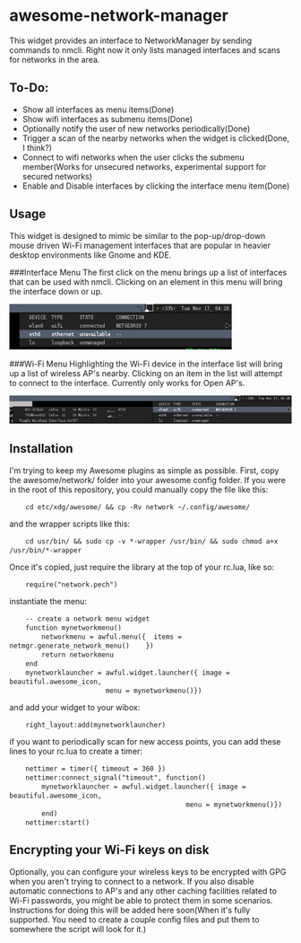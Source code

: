 awesome-network-manager
==========================

This widget provides an interface to NetworkManager by sending commands to
nmcli. Right now it only lists managed interfaces and scans for networks in
the area.

To-Do:
------
   * Show all interfaces as menu items(Done)
   * Show wifi interfaces as submenu items(Done)
   * Optionally notify the user of new networks periodically(Done)
   * Trigger a scan of the nearby networks when the widget is clicked(Done, I think?)
   * Connect to wifi networks when the user clicks the submenu member(Works for unsecured networks, experimental support for secured networks)
   * Enable and Disable interfaces by clicking the interface menu item(Done)

Usage
-----

This widget is designed to mimic be similar to the pop-up/drop-down mouse driven
Wi-Fi management interfaces that are popular in heavier desktop environments
like Gnome and KDE.

###Interface Menu
The first click on the menu brings up a list of interfaces that can be used with
nmcli. Clicking on an element in this menu will bring the interface down or up.

![Screenshot of the Interface Menu](https://raw.githubusercontent.com/cmotc/awesome-network-manager/master/nm1.png)

###Wi-Fi Menu
Highlighting the Wi-Fi device in the interface list will bring up a list of
wireless AP's nearby. Clicking on an item in the list will attempt to connect to
the interface. Currently only works for Open AP's.

![Screenshot of the Wifi Menu](https://raw.githubusercontent.com/cmotc/awesome-network-manager/master/nm2.png)

Installation
------------

I'm trying to keep my Awesome plugins as simple as possible. First, copy the 
awesome/network/ folder into your awesome config folder. If you were in the
root of this repository, you could manually copy the file like this:  

        cd etc/xdg/awesome/ && cp -Rv network ~/.config/awesome/

and the wrapper scripts like this:

        cd usr/bin/ && sudo cp -v *-wrapper /usr/bin/ && sudo chmod a+x /usr/bin/*-wrapper

Once it's copied, just require the library at the top of your rc.lua, like so:  

        require("network.pech")

instantiate the menu:  

        -- create a network menu widget
        function mynetworkmenu()
            networkmenu = awful.menu({	items = netmgr.generate_network_menu()	  })
            return networkmenu
        end
        mynetworklauncher = awful.widget.launcher({ image = beautiful.awesome_icon,
                            menu = mynetworkmenu()})

and add your widget to your wibox:  

        right_layout:add(mynetworklauncher)

if you want to periodically scan for new access points, you can add these lines
to your rc.lua to create a timer:  

        nettimer = timer({ timeout = 360 })
        nettimer:connect_signal("timeout", function()
            mynetworklauncher = awful.widget.launcher({ image = beautiful.awesome_icon,
                                                menu = mynetworkmenu()})
            end)
        nettimer:start()

Encrypting your Wi-Fi keys on disk
----------------------------------
Optionally, you can configure your wireless keys to be encrypted with GPG when
you aren't trying to connect to a network. If you also disable automatic
connections to AP's and any other caching facilities related to Wi-Fi passwords,
you might be able to protect them in some scenarios. Instructions for doing this
will be added here soon(When it's fully supported. You need to create a couple
config files and put them to somewhere the script will look for it.)

